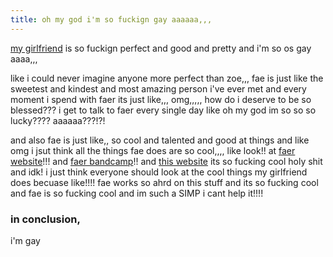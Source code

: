 ```yaml
---
title: oh my god i'm so fuckign gay aaaaaa,,,
---
```


[my girlfriend](https://zoe.kittycat.homes) is so fuckign perfect and good and pretty and i'm so os gay aaaa,,,

like i could never imagine anyone more perfect than zoe,,,
fae is just like the sweetest and kindest and most amazing person i've ever met and every moment i spend with faer its just like,,, omg,,,,,
how do i deserve to be so blessed??? i get to talk to faer every single day like oh my god im so so so lucky???? aaaaaa???!?!

and also fae is just like,, so cool and talented and good at things and like omg i jsut think all the things fae does are so cool,,,,
like look!! at [faer website](https://zoe.kittycat.homes/)!!! and [faer bandcamp](https://zoebat.bandcamp.com/)!! and [this website](https://fuckup.club/~zoe/) its so fucking cool holy shit
and idk! i just think everyone should look at the cool things my girlfriend does becuase like!!!!
fae works so ahrd on this stuff and its so fucking cool and fae is so fucking cool and im such a SIMP i cant help it!!!!

### in conclusion,
i'm gay